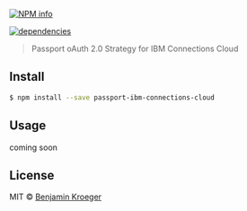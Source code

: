 [![NPM info](https://nodei.co/npm/passport-ibm-connections-cloud.png?downloads=true)](https://nodei.co/npm/passport-ibm-connections-cloud.png?downloads=true)

[![dependencies](https://david-dm.org/benkroeger/passport-ibm-connections-cloud.png)](https://david-dm.org/benkroeger/passport-ibm-connections-cloud.png)

> Passport oAuth 2.0 Strategy for IBM Connections Cloud


## Install

```sh
$ npm install --save passport-ibm-connections-cloud
```


## Usage

coming soon


## License

MIT © [Benjamin Kroeger]()


[npm-url]: https://npmjs.org/package/passport-ibm-connections-cloud
[npm-image]: https://badge.fury.io/js/passport-ibm-connections-cloud.svg
[daviddm-url]: https://david-dm.org/benkroeger/passport-ibm-connections-cloud.svg?theme=shields.io
[daviddm-image]: https://david-dm.org/benkroeger/passport-ibm-connections-cloud
